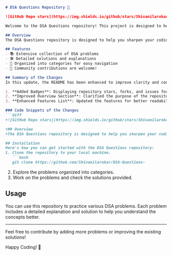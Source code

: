 ```markdown
# DSA Questions Repository 🤖

![GitHub Repo stars](https://img.shields.io/github/stars/Shivanilarokar/DSA-Questions-) ![GitHub forks](https://img.shields.io/github/forks/Shivanilarokar/DSA-Questions-) ![GitHub issues](https://img.shields.io/github/issues/Shivanilarokar/DSA-Questions-)

Welcome to the DSA Questions repository! This project is designed to help you practice and enhance your knowledge of Data Structures and Algorithms (DSA). It contains a comprehensive collection of problems along with their solutions, explanations, and insights.

## Overview
The DSA Questions repository is designed to help you sharpen your coding skills through a comprehensive collection of Data Structures and Algorithms (DSA) problems, complete with solutions, explanations, and insights.

## Features
- 📚 Extensive collection of DSA problems
- 🛠️ Detailed solutions and explanations
- 📂 Organized into categories for easy navigation
- 🤝 Community contributions are welcome!

## Summary of the Changes
In this update, the README has been enhanced to improve clarity and conciseness. Key updates include:

1. **Added Badges**: Displaying repository stars, forks, and issues for better visibility.
2. **Improved Overview Section**: Clarified the purpose of the repository.
3. **Enhanced Features List**: Updated the features for better readability.

### Code Snippets of the Changes
```diff
+![GitHub Repo stars](https://img.shields.io/github/stars/Shivanilarokar/DSA-Questions-) ![GitHub forks](https://img.shields.io/github/forks/Shivanilarokar/DSA-Questions-) ![GitHub issues](https://img.shields.io/github/issues/Shivanilarokar/DSA-Questions-)

+## Overview
+The DSA Questions repository is designed to help you sharpen your coding skills through a comprehensive collection of Data Structures and Algorithms (DSA) problems, complete with solutions, explanations, and insights.

## Installation
Here's how you can get started with the DSA Questions repository:
1. Clone the repository to your local machine.
   ```bash
   git clone https://github.com/Shivanilarokar/DSA-Questions-
   ```
2. Explore the problems organized into categories.
3. Work on the problems and check the solutions provided.

## Usage
You can use this repository to practice various DSA problems. Each problem includes a detailed explanation and solution to help you understand the concepts better.

---

Feel free to contribute by adding more problems or improving the existing solutions!

Happy Coding! 🚀
```